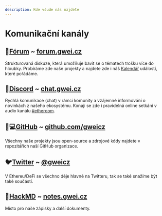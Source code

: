 ```yaml
---
description: Kde všude nás najdete
---
```


# Komunikační kanály

## 📝[Fórum](forum.md) ~ [forum.gwei.cz](https://forum.gwei.cz/)

Strukturovaná diskuze, která umožňuje bavit se o tématech trošku více do hloubky. Probíráme zde naše projekty a najdete zde i náš [Kalendář](https://forum.gwei.cz/calendar) událostí, které pořádáme.

## 💬[Discord](discord.md) ~ [chat.gwei.cz](https://discord.gg/FpxwbnM)

Rychlá komunikace \(chat\) v rámci komunity a vzájemné informování o novinkách z našeho ekosystému. Konají se zde i pravidelná online setkání v audio kanálu [\#etheroom](../projekty/etheroom/).

## 👨💻[GitHub](github.md) ~ [github.com/gweicz](https://github.com/gweicz)

Všechny naše projekty jsou open-source a zdrojové kódy najdete v repozitářích naší GitHub organizace.

## 🐦[Twitter](twitter.md) ~ [@gweicz](https://twitter.com/gweicz)

V Ethereu/DeFi se všechno děje hlavně na Twitteru, tak se také snažíme být také součástí.

## 📖[HackMD](hackmd.md) ~ [notes.gwei.cz](https://notes.gwei.cz)

Místo pro naše zápisky a další dokumenty.

